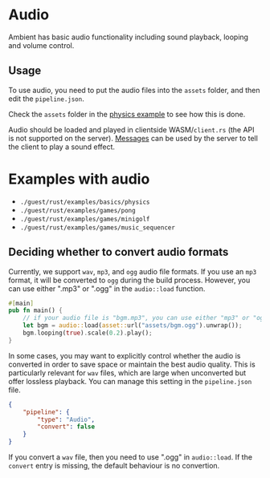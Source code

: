 # Audio

Ambient has basic audio functionality including sound playback, looping and volume control.

## Usage

To use audio, you need to put the audio files into the `assets` folder, and then edit the `pipeline.json`.

Check the `assets` folder in the [physics example](https://github.com/AmbientRun/Ambient/tree/main/guest/rust/examples/basics/physics) to see how this is done.

Audio should be loaded and played in clientside WASM/`client.rs` (the API is not supported on the server). [Messages](project.md#messages--messages) can be used by the server to tell the client to play a sound effect.

# Examples with audio

- `./guest/rust/examples/basics/physics`
- `./guest/rust/examples/games/pong`
- `./guest/rust/examples/games/minigolf`
- `./guest/rust/examples/games/music_sequencer`

## Deciding whether to convert audio formats

Currently, we support `wav`, `mp3`, and `ogg` audio file formats. If you use an `mp3` format, it will be converted to `ogg` during the build process. However, you can use either ".mp3" or ".ogg" in the `audio::load` function.

```rust
#[main]
pub fn main() {
    // if your audio file is "bgm.mp3", you can use either "mp3" or "ogg" here
    let bgm = audio::load(asset::url("assets/bgm.ogg").unwrap());
    bgm.looping(true).scale(0.2).play();
}
```

In some cases, you may want to explicitly control whether the audio is converted in order to save space or maintain the best audio quality. This is particularly relevant for `wav` files, which are large when unconverted but offer lossless playback. You can manage this setting in the `pipeline.json` file.

```json
{
    "pipeline": {
        "type": "Audio",
        "convert": false
    }
}
```

If you convert a `wav` file, then you need to use ".ogg" in `audio::load`.
If the `convert` entry is missing, the default behaviour is no convertion.